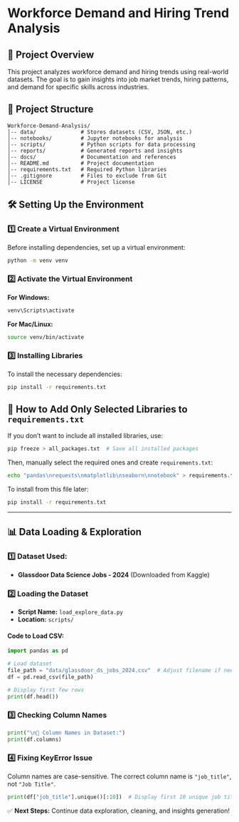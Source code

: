 # Workforce Demand and Hiring Trend Analysis

## 📌 Project Overview
This project analyzes workforce demand and hiring trends using real-world datasets. The goal is to gain insights into job market trends, hiring patterns, and demand for specific skills across industries.

## 📂 Project Structure
```
Workforce-Demand-Analysis/
│-- data/              # Stores datasets (CSV, JSON, etc.)
│-- notebooks/         # Jupyter notebooks for analysis
│-- scripts/           # Python scripts for data processing
│-- reports/           # Generated reports and insights
│-- docs/              # Documentation and references
│-- README.md          # Project documentation
│-- requirements.txt   # Required Python libraries
│-- .gitignore         # Files to exclude from Git
│-- LICENSE            # Project license
```

## 🛠️ Setting Up the Environment

### **1️⃣ Create a Virtual Environment**
Before installing dependencies, set up a virtual environment:
```sh
python -m venv venv
```

### **2️⃣ Activate the Virtual Environment**
**For Windows:**
```sh
venv\Scripts\activate
```
**For Mac/Linux:**
```sh
source venv/bin/activate
```

### **3️⃣ Installing Libraries**
To install the necessary dependencies:
```sh
pip install -r requirements.txt
```

## 📌 How to Add Only Selected Libraries to `requirements.txt`
If you don’t want to include all installed libraries, use:
```sh
pip freeze > all_packages.txt  # Save all installed packages
```
Then, manually select the required ones and create `requirements.txt`:
```sh
echo "pandas\nrequests\nmatplotlib\nseaborn\nnotebook" > requirements.txt
```
To install from this file later:
```sh
pip install -r requirements.txt
```

---

## 📊 Data Loading & Exploration

### **1️⃣ Dataset Used:**
- **Glassdoor Data Science Jobs - 2024** (Downloaded from Kaggle)

### **2️⃣ Loading the Dataset**
- **Script Name:** `load_explore_data.py`
- **Location:** `scripts/`

#### **Code to Load CSV:**
```python
import pandas as pd

# Load dataset
file_path = "data/glassdoor_ds_jobs_2024.csv"  # Adjust filename if needed
df = pd.read_csv(file_path)

# Display first few rows
print(df.head())
```

### **3️⃣ Checking Column Names**
```python
print("\n📌 Column Names in Dataset:")
print(df.columns)
```

### **4️⃣ Fixing KeyError Issue**
Column names are case-sensitive. The correct column name is `"job_title"`, not `"Job Title"`.

```python
print(df["job_title"].unique()[:10])  # Display first 10 unique job titles
```

✅ **Next Steps:** Continue data exploration, cleaning, and insights generation!
